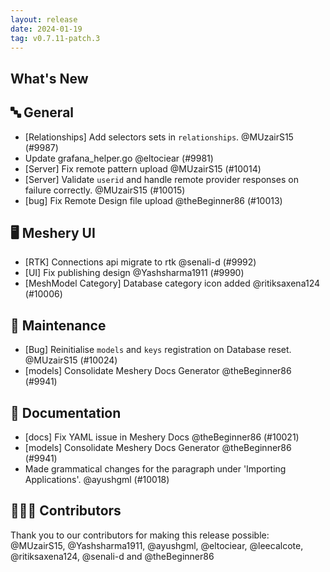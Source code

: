 ```yaml
---
layout: release
date: 2024-01-19
tag: v0.7.11-patch.3
---
```


## What's New
## 🔤 General
- [Relationships] Add selectors sets in `relationships`. @MUzairS15 (#9987)
- Update grafana_helper.go @eltociear (#9981)
- [Server] Fix remote pattern upload @MUzairS15 (#10014)
- [Server] Validate `userid` and handle remote provider responses on failure correctly. @MUzairS15 (#10015)
- [bug] Fix Remote Design file upload @theBeginner86 (#10013)

## 🖥 Meshery UI

- [RTK] Connections api migrate to rtk @senali-d (#9992)
- [UI] Fix publishing design @Yashsharma1911 (#9990)
- [MeshModel Category] Database category icon added  @ritiksaxena124 (#10006)

## 🧰 Maintenance

- [Bug] Reinitialise `models` and `keys` registration on Database reset. @MUzairS15 (#10024)
- [models] Consolidate Meshery Docs Generator @theBeginner86 (#9941)

## 📖 Documentation

- [docs] Fix YAML issue in Meshery Docs @theBeginner86 (#10021)
- [models] Consolidate Meshery Docs Generator @theBeginner86 (#9941)
- Made grammatical changes for the paragraph under 'Importing Applications'. @ayushgml (#10018)

## 👨🏽‍💻 Contributors

Thank you to our contributors for making this release possible:
@MUzairS15, @Yashsharma1911, @ayushgml, @eltociear, @leecalcote, @ritiksaxena124, @senali-d and @theBeginner86
